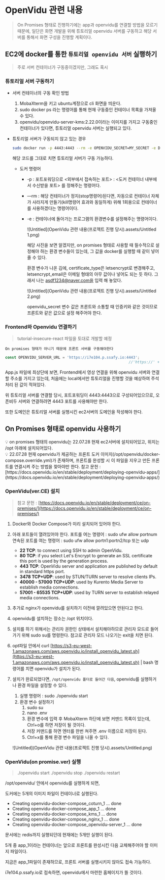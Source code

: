 # OpenVidu 관련 내용

> On Promises 형태로 진행하기에는 app과 openvidu를 연결할 방법을 모르기 때문에,
일단은 화면 개발을 위해 튜토리얼 openvidu 서버를 구동하고 해당 서버를 통해서 화면 구성을 진행할 계획이다.
> 

## EC2에 docker를 통한 `튜토리얼 openvidu 서버` 실행하기

> 주로 서버 컨테이너가 구동중이겠지만, 그래도 혹시
> 

### 튜토리얼 서버 구동하기

- 서버 컨테이너의 구동 확인 방법
    1. MobaXterm을 키고 ubuntu계정으로 cli 화면을 띄운다.
    2. sudo docker ps 라는 명령어를 통해 현재 구동중인 컨테이너 목록을 가져올 수 있다.
    3. openvidu/openvidu-server-kms:2.22.0이라는 이미지를 가지고 구동중인 컨테이너가 있다면, 튜토리얼 openvidu 서버는 실행되고 있다.
    
- 튜토리얼 서버가 구동되지 않고 있는 경우
  
    ```bash
    sudo docker run -p 4443:4443 --rm -e OPENVIDU_SECRET=MY_SECRET -e DOMAIN_OR_PUBLIC_IP=i7e104.p.ssafy.io openvidu/openvidu-server-kms:2.22.0
    ```
    
    해당 코드를 그대로 치면 튜토리얼 서버가 구동 가능하다.
    
    - 도커 명령어
        - -p : 포트포워딩으로 
        <외부에서 접속하는 포트> : <도커 컨테이너 내부에서 수신받을 포트>
        를 정해주는 명령어다.
        - —rm : 해당 컨테이너가 정지(stop명령어)된다면, 자동으로 컨테이너 자체가 사라지게 만들기(kill명령어 효과와 동일하게) 위해 1회용으로 컨테이너를 사용하겠다는 명령어이다.
        - -e : 컨테이너에 돌아가는 프로그램의 환경변수를 설정해주는 명령어이다.
          
            ![Untitled](OpenVidu 관련 내용(프로젝트 진행 당시).assets/Untitled 1.png)
            
            해당 사진을 보면 알겠지만, on promises 형태로 사용할 때 필수적으로 설정해야 하는 환경 변수들이 있는데, 그 값을 docker를 실행할 때 같이 넣어줄 수 있다.
            
            환경 변수가 나온 김에, certificate_type은 letsencrypt로 변경해주고, letsencrypt_email은 이메일 형태의 아무 값이나 넣어도 되는 듯 하다. 그래서 나는 asdf1234@naver.com을 입력 해 놓았다.
            
            ![Untitled](OpenVidu 관련 내용(프로젝트 진행 당시).assets/Untitled 2.png)
            
            openvidu_secret 변수 값은 프론트와 소통할 때 인증키와 같은 것이므로 프론트와 같은 값으로 설정 해주어야 한다.
            

### Frontend와 Openvidu 연결하기

> tutorial-insecure-react 파일을 토대로 개발할 예정
> 

`On promises 형태가 아니기 때문에 프론트 서버를 구동해야한다`

```jsx
const OPENVIDU_SERVER_URL = 'https://i7e104.p.ssafy.io:4443'; 
														//'https://' + location.hostname + ':4443';
```

App.js 파일에 최상단에 보면, Frontend에서 영상 연결을 위해 openvidu 서버와 연결할 주소를 가지고 있는데, 처음에는 local에서만 튜토리얼을 진행할 것을 예상하여 주석 처리 된 값이 적혀있다.

위 튜토리얼 서버를 연결할 당시, 포트포워딩이 4443:4443으로 구성되어있으므로, 오픈비두 서버와 연결하려면 4443 포트를 사용해야만 한다.

또한 도메인은 튜토리얼 서버를 실행시킨 ec2서버의 도메인을 작성해야 한다.

## On Promises 형태로 openvidu 사용하기

<aside>
💡 on promises 형태의 openvidu는 22.07.28 현재 ec2서버에 설치되어있고,
위치는 /opt 아래에 설치되어있다.

</aside>

<aside>
💡 22.07.28 현재 openvidu가 제공하는 프론트 도커 이미지(/opt/openvidu/docker-compose.override.yml)가 존재하며, 프론트를 완성할 시 이 파일을 지우고 만든 프론트를 연결시켜 주는 방법을 찾아야만 한다.
참고 문헌 : [https://docs.openvidu.io/en/stable/deployment/deploying-openvidu-apps/](https://docs.openvidu.io/en/stable/deployment/deploying-openvidu-apps/)

</aside>

### OpenVidu(ver.CE) 설치

> 참고 문헌 : [https://docs.openvidu.io/en/stable/deployment/ce/on-premises/](https://docs.openvidu.io/en/stable/deployment/ce/on-premises/)
> 
1. Docker와 Docker Compose가 미리 설치되어 있어야 한다.
2. 아래 포트들이 열려있어야 한다.
   포트를 여는 명령어 : sudo ufw allow portnum
   연속된 포트를 여는 명령어 : sudo ufw allow portn1:portn2/tcp 또는 udp
    - **22 TCP**: to connect using SSH to admin OpenVidu.
    - **80 TCP**: if you select Let's Encrypt to generate an SSL certificate this port is used by the generation process.
    - **443 TCP**: OpenVidu server and application are published by default in standard https port.
    - **3478 TCP+UDP**: used by STUN/TURN server to resolve clients IPs.
    - **40000 - 57000 TCP+UDP**: used by Kurento Media Server to establish media connections.
    - **57001 - 65535 TCP+UDP**: used by TURN server to establish relayed media connections.
3. 추가로 nginx가 openvidu를 설치하기 이전에 깔려있으면 안된다고 한다.
4. openvidu를 설치하는 장소는 /opt 위치이다.
5. 설치를 하기 위해서는 관리자 권한인 상태에서 설치해야하므로
관리자 모드로 들어가기 위해 sudo su를 명령한다.
참고로 관리자 모드 나오기는 exit을 치면 된다.
6. opt파일 안에서 
curl [https://s3-eu-west-1.amazonaws.com/aws.openvidu.io/install_openvidu_latest.sh](https://s3-eu-west-1.amazonaws.com/aws.openvidu.io/install_openvidu_latest.sh) | bash
명령어를 치면 openvidu가 설치가 된다.
7. 설치가 완료되었다면, `/opt/openvidu 폴더로 들어간 다음`, openvidu를 실행하거나 환경 파일을 설정할 수 있다.
    1. 실행 명령어 : sudo ./openvidu start
    2. 환경 변수 설정하기
        1. sudo su
        2. nano .env
        3. 환경 변수에 입력 후 MobaXterm 하단에 보면 커맨드 목록이 있는데,
        Ctrl+o를 하면 저장이 될 것이다.
        4. 저장 커맨드를 하면 엔터를 한번 쳐주면 .env 이름으로 저장이 된다.
        5. Ctrl+x를 통해 환경 변수 파일을 나올 수 있다.
    
    ![Untitled](OpenVidu 관련 내용(프로젝트 진행 당시).assets/Untitled.png)
    

### OpenVidu(on promise.ver) 실행

> ./openvidu start
./openvidu stop
./openvidu restart
> 

/opt/openvidu/ 안에서 openvidu를 실행하게 되면,

도커에는 5개의 이미지 파일이 컨테이너로 실행된다.

- Creating openvidu-docker-compose_coturn_1          ... done
- Creating openvidu-docker-compose_app_1             ... done
- Creating openvidu-docker-compose_kms_1             ... done
- Creating openvidu-docker-compose_nginx_1           ... done
- Creating openvidu-docker-compose_openvidu-server_1 ... done

문서에는 redis까지 실행되던데 현재에는 5개만 실행이 된다.

5개 중 app_1이라는 컨테이너는 앞으로 프론트를 완성시킨 다음 교체해주어야 할 이미지 파일이다.

지금은 app_1파일이 존재하므로, 프론트 서버를 실행시키지 않아도 접속 가능하다.

i7e104.p.ssafy.io로 접속하면, openvidu에서 마련한 홈페이지가 뜰 것이다.